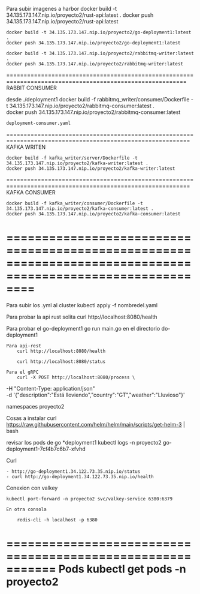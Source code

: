 Para subir imagenes a harbor
    docker build -t 34.135.173.147.nip.io/proyecto2/rust-api:latest .
    docker push 34.135.173.147.nip.io/proyecto2/rust-api:latest

    docker build -t 34.135.173.147.nip.io/proyecto2/go-deployment1:latest .
    docker push 34.135.173.147.nip.io/proyecto2/go-deployment1:latest

    docker build -t 34.135.173.147.nip.io/proyecto2/rabbitmq-writer:latest .
    docker push 34.135.173.147.nip.io/proyecto2/rabbitmq-writer:latest

==========================================================================================================
RABBIT CONSUMER

desde ./deployment1
    docker build -f rabbitmq_writer/consumer/Dockerfile  -t 34.135.173.147.nip.io/proyecto2/rabbitmq-consumer:latest .     
    docker push 34.135.173.147.nip.io/proyecto2/rabbitmq-consumer:latest

    deployment-consumer.yaml
===========================================================================================================
KAFKA WRITEN

    docker build -f kafka_writer/server/Dockerfile -t 34.135.173.147.nip.io/proyecto2/kafka-writer:latest .     
    docker push 34.135.173.147.nip.io/proyecto2/kafka-writer:latest

===========================================================================================================
KAFKA CONSUMER

    docker build -f kafka_writer/consumer/Dockerfile -t 34.135.173.147.nip.io/proyecto2/kafka-consumer:latest .     
    docker push 34.135.173.147.nip.io/proyecto2/kafka-consumer:latest

============================================================================================================
===========================================================================================================
Para subir los .yml al cluster
    kubectl apply -f nombredel.yaml


Para probar la api rust solita 
    curl http://localhost:8080/health


Para probar el go-deployment1
    go run main.go en el directorio do-deployment1

    Para api-rest
        curl http://localhost:8080/health

        curl http://localhost:8080/status
    
    Para el gRPC
        curl -X POST http://localhost:8080/process \
-H "Content-Type: application/json" \
-d '{"description":"Está lloviendo","country":"GT","weather":"Lluvioso"}'


namespaces   proyecto2

Cosas a instalar
    curl https://raw.githubusercontent.com/helm/helm/main/scripts/get-helm-3 | bash
    
revisar los pods de go *deployment1
    kubectl logs -n proyecto2 go-deployment1-7cf4b7c6b7-xfvhd



Curl

    - http://go-deployment1.34.122.73.35.nip.io/status
    - curl http://go-deployment1.34.122.73.35.nip.io/health




Conexion con valkey

    kubectl port-forward -n proyecto2 svc/valkey-service 6380:6379

    En otra consola

        redis-cli -h localhost -p 6380






===========================================================
Pods
kubectl get pods -n proyecto2
===========================================================
 